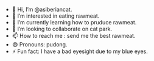 - 👋 Hi, I’m @asiberiancat.
- 👀 I’m interested in eating rawmeat.
- 🌱 I’m currently learning how to pruduce rawmeat.
- 💞️ I’m looking to collaborate on cat park.
- 📫 How to reach me : send me the best rawmeat.
- 😄 Pronouns: pudong.
- ⚡ Fun fact: I have a bad eyesight due to my blue eyes.

<!---
asiberiancat/asiberiancat is a ✨ special ✨ repository because its `README.md` (this file) appears on your GitHub profile.
You can click the Preview link to take a look at your changes.
--->
